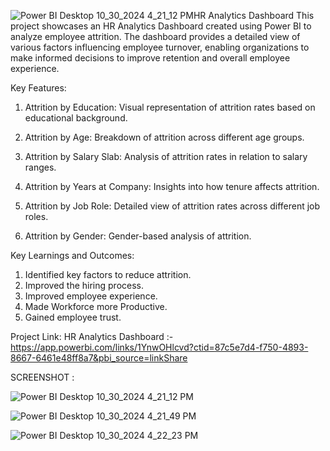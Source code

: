 ![Power BI Desktop 10_30_2024 4_21_12 PM](https://github.com/user-attachments/assets/afb1b1c4-8777-47bb-bb47-e41e7f270268)HR Analytics Dashboard
This project showcases an HR Analytics Dashboard created using Power BI to analyze employee attrition. The dashboard provides a detailed view of various factors influencing employee turnover, enabling organizations to make informed decisions to improve retention and overall employee experience.

Key Features:

 1. Attrition by Education: Visual representation of attrition rates based on educational background.

 2. Attrition by Age: Breakdown of attrition across different age groups.

 3. Attrition by Salary Slab: Analysis of attrition rates in relation to salary ranges.

 4. Attrition by Years at Company: Insights into how tenure affects attrition.

 5. Attrition by Job Role: Detailed view of attrition rates across different job roles.

 6. Attrition by Gender: Gender-based analysis of attrition.

Key Learnings and Outcomes:

1. Identified key factors to reduce attrition. 
2. Improved the hiring process. 
3. Improved employee experience. 
4. Made Workforce more Productive. 
5. Gained employee trust.

Project Link:
HR Analytics Dashboard :- https://app.powerbi.com/links/1YnwOHlcvd?ctid=87c5e7d4-f750-4893-8667-6461e48ff8a7&pbi_source=linkShare

SCREENSHOT : 

![Power BI Desktop 10_30_2024 4_21_12 PM](https://github.com/user-attachments/assets/2ba0155a-bf5d-4e9b-97aa-93c72190cb35)

![Power BI Desktop 10_30_2024 4_21_49 PM](https://github.com/user-attachments/assets/2a6f041f-5439-4cce-b83c-462be8881818)

![Power BI Desktop 10_30_2024 4_22_23 PM](https://github.com/user-attachments/assets/cbfeb4af-0606-4db2-9cb7-fab8bb86b241)
